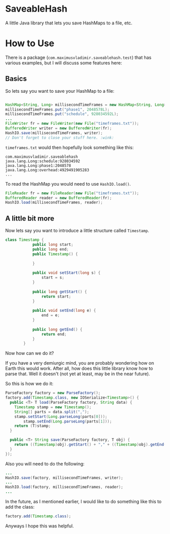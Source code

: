 SaveableHash
============

A little Java library that lets you save HashMaps to a file, etc.


How to Use
==========

There is a package (```com.maximusvladimir.saveablehash.test```) that has various examples, but I will discuss some features here:

## Basics

So lets say you want to save your HashMap to a file:

```Java

HashMap<String, Long> millisecondTimeFrames = new HashMap<String, Long>();
millisecondTimeFrames.put("phase1", 2048578L);
millisecondTimeFrames.put("schedule", 928034592L);
...
FileWriter fr = new FileWriter(new File("timeframes.txt"));
BufferedWriter writer = new BufferedWriter(fr);
HashIO.save(millisecondTimeFrames, writer);
// Don't forget to close your stuff here. :wink:

```

```timeframes.txt``` would then hopefully look something like this:

```
com.maximusvladimir.saveablehash
java.lang.Long:schedule:928034592
java.lang.Long:phase1:2048578
java.lang.Long:overhead:4929491905283
...
```

To read the HashMap you would need to use ```HashIO.load()```.

```Java
FileReader fr = new FileReader(new File("timeframes.txt"));
BufferedReader reader = new BufferedReader(fr);
HashIO.load(millisecondTimeFrames, reader);
```

## A little bit more

Now lets say you want to introduce a little structure called ```Timestamp```.

```Java
class Timestamp {
			public long start;
			public long end;
			public Timestamp() {
				
			}
			
			public void setStart(long s) {
				start = s;
			}
			
			public long getStart() {
				return start;
			}
			
			public void setEnd(long e) {
				end = e;
			}
			
			public long getEnd() {
				return end;
			}
		}
```

Now how can we do it?

If you have a very demiurgic mind, you are probably wondering how on Earth this would work. After all, how does this little library know how to parse that. Well it doesn't (not yet at least, may be in the near future).

So this is how we do it:

```Java
ParseFactory factory = new ParseFactory();
factory.add(Timestamp.class, new IOSerialize<Timestamp>() {
  public <T> T load(ParseFactory factory, String data) {
    Timestamp stamp = new Timestamp();
    String[] parts = data.split(",");
    stamp.setStart(Long.parseLong(parts[0]));
		stamp.setEnd(Long.parseLong(parts[1]));
    return (T)stamp;
  }

  public <T> String save(ParseFactory factory, T obj) {
    return ((Timestamp)obj).getStart() + "," + ((Timestamp)obj).getEnd();
  }
});
```

Also you will need to do the following:

```Java
...
HashIO.save(factory, millisecondTimeFrames, writer);
...
HashIO.load(factory, millisecondTimeFrames, reader);
...
```

In the future, as I mentioned earlier, I would like to do something like this to add the class:

```Java
factory.add(Timestamp.class);
```


Anyways I hope this was helpful.
